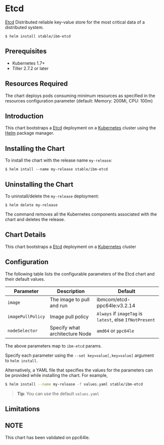 # Etcd

[Etcd](https://coreos.com/etcd/) Distributed reliable key-value store for the most critical data of a distributed system.

```console
$ helm install stable/ibm-etcd
```

## Prerequisites

- Kubernetes 1.7+ 
- Tiller 2.7.2 or later

## Resources Required
The chart deploys pods consuming minimum resources as specified in the resources configuration parameter (default: Memory: 200Mi, CPU: 100m)

## Introduction

This chart bootstraps a [Etcd](https://github.com/etcd-io/etcd) deployment on a [Kubernetes](http://kubernetes.io) cluster using the [Helm](https://helm.sh) package manager.


## Installing the Chart

To install the chart with the release name `my-release`:

```console
$ helm intall --name my-release stable/ibm-etcd
```

## Uninstalling the Chart

To uninstall/delete the `my-release` deployment:

```console
$ helm delete my-release
```

The command removes all the Kubernetes components associated with the chart and deletes the release.

## Chart Details
This chart bootstraps a [Etcd](https://hub.docker.com/r/ibmcom/etcd-ppc64le/ ) deployment on a [Kubernetes](http://kubernetes.io) cluster


## Configuration

The following table lists the configurable parameters of the Etcd chart and their default values.

|      Parameter            |          Description            |                         Default                         |
|---------------------------|---------------------------------|---------------------------------------------------------|
| `image`                   | The image to pull and run       | ibmcom/etcd-ppc64le:v3.2.14                             |
| `imagePullPolicy`         | Image pull policy               | `Always` if `imageTag` is `latest`, else `IfNotPresent` |
| `nodeSelector`            | Specify what architecture Node  | `amd64` or `ppc64le`                                    |


The above parameters map to `ibm-etcd` params.

Specify each parameter using the `--set key=value[,key=value]` argument to `helm install`. 

Alternatively, a YAML file that specifies the values for the parameters can be provided while installing the chart. For example,

```bash
$ helm install --name my-release -f values.yaml stable/ibm-etcd
```

> **Tip**: You can use the default `values.yaml`

## Limitations

## NOTE
This chart has been validated on ppc64le.

